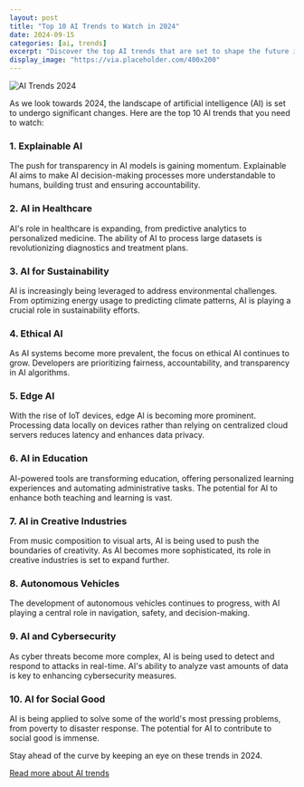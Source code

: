 ```yaml
---
layout: post
title: "Top 10 AI Trends to Watch in 2024"
date: 2024-09-15
categories: [ai, trends]
excerpt: "Discover the top AI trends that are set to shape the future in 2024."
display_image: "https://via.placeholder.com/400x200"
---
```


![AI Trends 2024](https://via.placeholder.com/400x200)

As we look towards 2024, the landscape of artificial intelligence (AI) is set to undergo significant changes. Here are the top 10 AI trends that you need to watch:

### 1. Explainable AI
The push for transparency in AI models is gaining momentum. Explainable AI aims to make AI decision-making processes more understandable to humans, building trust and ensuring accountability.

### 2. AI in Healthcare
AI's role in healthcare is expanding, from predictive analytics to personalized medicine. The ability of AI to process large datasets is revolutionizing diagnostics and treatment plans.

### 3. AI for Sustainability
AI is increasingly being leveraged to address environmental challenges. From optimizing energy usage to predicting climate patterns, AI is playing a crucial role in sustainability efforts.

### 4. Ethical AI
As AI systems become more prevalent, the focus on ethical AI continues to grow. Developers are prioritizing fairness, accountability, and transparency in AI algorithms.

### 5. Edge AI
With the rise of IoT devices, edge AI is becoming more prominent. Processing data locally on devices rather than relying on centralized cloud servers reduces latency and enhances data privacy.

### 6. AI in Education
AI-powered tools are transforming education, offering personalized learning experiences and automating administrative tasks. The potential for AI to enhance both teaching and learning is vast.

### 7. AI in Creative Industries
From music composition to visual arts, AI is being used to push the boundaries of creativity. As AI becomes more sophisticated, its role in creative industries is set to expand further.

### 8. Autonomous Vehicles
The development of autonomous vehicles continues to progress, with AI playing a central role in navigation, safety, and decision-making.

### 9. AI and Cybersecurity
As cyber threats become more complex, AI is being used to detect and respond to attacks in real-time. AI's ability to analyze vast amounts of data is key to enhancing cybersecurity measures.

### 10. AI for Social Good
AI is being applied to solve some of the world's most pressing problems, from poverty to disaster response. The potential for AI to contribute to social good is immense.

Stay ahead of the curve by keeping an eye on these trends in 2024.

[Read more about AI trends](#)
